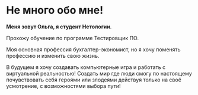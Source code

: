 # Не много обо мне!

**Меня зовут Ольга, я студент Нетологии**. 

Прохожу обучение по программе Тестировщик ПО.

Моя основная профессия бухгалтер-экономист, но я хочу поменять профессию и изменить свою жизнь.

В будущем я хочу создавать компьютерные игра и работать с виртуальной реальностью! Создать мир где люди смогу по настоящему почувствовать себя героями или злодеями действуя только на своё усмотрение, с возможностями выбора пути!

